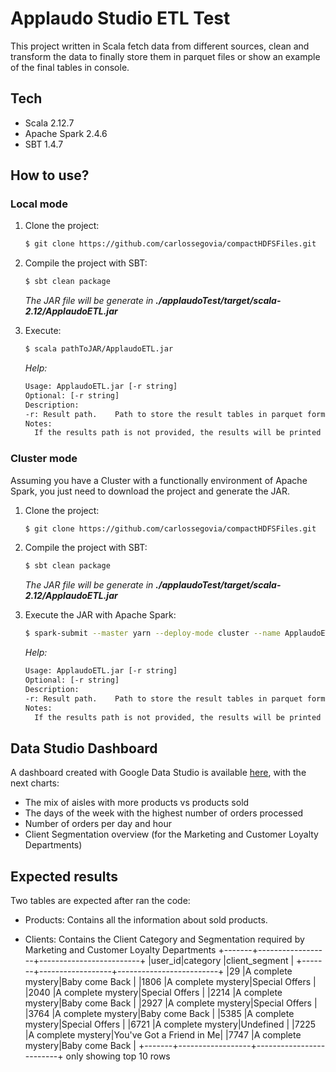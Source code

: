 # Applaudo Studio ETL Test

This project written in Scala fetch data from different sources, clean and transform the data to finally store them in parquet files or show an example of the final tables in console.

## Tech
* Scala 2.12.7
* Apache Spark 2.4.6
* SBT 1.4.7

## How to use? 

### Local mode
1. Clone the project:
    ```sh
    $ git clone https://github.com/carlossegovia/compactHDFSFiles.git
    ```
 2. Compile the project with SBT:
    ```sh
    $ sbt clean package
    ```
    *The JAR file will be generate in __./applaudoTest/target/scala-2.12/ApplaudoETL.jar__*

3. Execute:
    ```sh
    $ scala pathToJAR/ApplaudoETL.jar
    ```
    *Help:*

    ```sh
    Usage: ApplaudoETL.jar [-r string]
    Optional: [-r string]
    Description:
    -r: Result path.    Path to store the result tables in parquet format.
    Notes:
      If the results path is not provided, the results will be printed in console
    ```    

### Cluster mode

Assuming you have a Cluster with a functionally environment of Apache Spark, you just need to download the project and generate the JAR. 

1. Clone the project:
    ```sh
    $ git clone https://github.com/carlossegovia/compactHDFSFiles.git
    ```
 2. Compile the project with SBT:
    ```sh
    $ sbt clean package
    ```
    *The JAR file will be generate in __./applaudoTest/target/scala-2.12/ApplaudoETL.jar__*

3. Execute the JAR with Apache Spark:
    ```sh
    $ spark-submit --master yarn --deploy-mode cluster --name ApplaudoETL --class StartETL pathToJAR/ApplaudoETL.jar --jars pathToJAR/mssql-jdbc-9.2.1.jre8.jar
    ```
    *Help:*

    ```sh
    Usage: ApplaudoETL.jar [-r string]
    Optional: [-r string]
    Description:
    -r: Result path.    Path to store the result tables in parquet format.
    Notes:
      If the results path is not provided, the results will be printed in console
    ```     

## Data Studio Dashboard

A dashboard created with Google Data Studio is available [here](https://datastudio.google.com/reporting/04f80c80-eeee-4b4c-967a-14ed49b6df39), with the next charts:

* The mix of aisles with more products vs products sold
* The days of the week with the highest number of orders processed
* Number of orders per day and hour
* Client Segmentation overview (for the Marketing and Customer Loyalty Departments)

## Expected results

Two tables are expected after ran the code: 
* Products: Contains all the information about sold products.

* Clients: Contains the Client Category and Segmentation required by Marketing and Customer Loyalty Departments
+-------+------------------+-------------------------+
|user_id|category          |client_segment           |
+-------+------------------+-------------------------+
|29     |A complete mystery|Baby come Back           |
|1806   |A complete mystery|Special Offers           |
|2040   |A complete mystery|Special Offers           |
|2214   |A complete mystery|Baby come Back           |
|2927   |A complete mystery|Special Offers           |
|3764   |A complete mystery|Baby come Back           |
|5385   |A complete mystery|Special Offers           |
|6721   |A complete mystery|Undefined                |
|7225   |A complete mystery|You've Got a Friend in Me|
|7747   |A complete mystery|Baby come Back           |
+-------+------------------+-------------------------+
only showing top 10 rows
